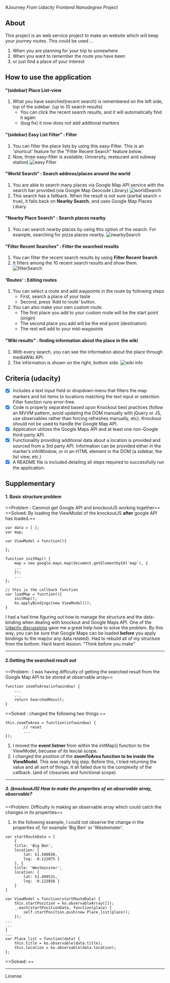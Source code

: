 #Journey
*From Udacity Frontend Nanodegree Project*

## About
This project is an web service project  to make an website which will keep your journey routes.
This could be used ...
1. When you are planning for your trip to somewhere
2. When you want to remember the route you have been
3. or just find a place of your interest

## How to use the application

#### "(sidebar) Place List-view
1. What you have searched(recent search) is remembered on the left side, top of the sidebar. (up to 10 search results)
	- You can click the recent search results, and it will automatically find it again
	- (bug fix) it now does not add additonal markers 

#### "(sidebar) Easy List Filter" : Filter
1. You can filter the place lists by using this easy-Filter. This is an 'shortcut' feature for the "Filter Recent Search" feature below.
2. Now, three easy-filter is available; University, restaurant and subway station)
![easy Filter](https://github.com/storymessinger/Journey/blob/master/README_img/EasyFilter_img_01.PNG)

#### "World Search" : Search address/places around the world
1. You are able to search many places via Google Map API service with the search bar provided.(via Google Map Geocode Library)
![worldSearch](https://github.com/storymessinger/Journey/blob/master/README_img/worldSearch_img_01.PNG)
2. This search has a fallback. When the result is not sure (partial search = true), it falls back on **Nearby Search**, and uses Google Map Places Libary.

#### "Nearby Place Search" : Search places nearby
1. You can search nearby places by using this option of the search. For example, searching for pizza places nearby.
![nearbySearch](https://github.com/storymessinger/Journey/blob/master/README_img/nearbySearch_img_01.PNG)

#### "Filter Recent Searches" : Filter the searched results 
1. You can filter the recent search results by using **Filter Recent Search**
2. It filters among the 10 recent search results and show them.
![filterSearch](https://github.com/storymessinger/Journey/blob/master/README_img/filterSearch_img_01.PNG)

#### 'Routes' : Editing routes
1. You can select a route and add waypoints in the route by following steps
	- First, search a place of your taste
	- Second, press 'Add to route' button.
2. You can also make your own custom route.
	- The first place you add to your custom route will be the start point (origin)
    - The second place you add will be the end point (destination)
    - The rest will add to your mid-waypoints

#### "Wiki results" : finding information about the place in the wiki
1. With every search, you can see the information about the place through mediaWiki API.
2. The information is shown on the right, bottom side.
![wiki info](https://github.com/storymessinger/Journey/blob/master/README_img/wikiInfo_img_01.PNG)


## Criteria (udacity)
- [x] Includes a text input field or dropdown menu that filters the map markers and list items to locations matching the text input or selection. Filter function runs error-free.
- [x] Code is properly separated based upon Knockout best practices (follow an MVVM pattern, avoid updating the DOM manually with jQuery or JS, use observables rather than forcing refreshes manually, etc). Knockout should not be used to handle the Google Map API.
- [x] Application utilizes the Google Maps API and at least one non-Google third-party API.
- [x] Functionality providing additional data about a location is provided and sourced from a 3rd party API. Information can be provided either in the marker’s infoWindow, or in an HTML element in the DOM (a sidebar, the list view, etc.)
- [x] A README file is included detailing all steps required to successfully run the application.

## Supplementary

#### 1. Basic structure problem
==Problem : Cannnot get Google API and knockoutJS working together==
==Solved: By loading the ViewModel of the knockoutJS **after** google API has loaded.==
```
var data = [ ];
var map;

var ViewModel = function(){

};

function initMap() {
	map = new google.maps.map(document.getElementbyId('map'), {
    ...
    });
    ...
};

// this is the callback function
var loadMap = function(){
	initMap();
    ko.applyBindings(new ViewModel());
}
```

I had a had time figuring out how to manage the structure and the data-binding when dealing with knockout and Google Maps API. One of the [Udacity discussions](https://discussions.udacity.com/t/fighting-a-knockout-vs-google-maps-brick-wall/164367/4) gave me a great help how to solve the problem.
By this way, you can be sure that Google Maps can be loaded **before** you apply bindings to the map(or any data related).
Had to rebuild all of my structure from the bottom. Hard learnt lession. "Think before you make"

___


#### 2.Getting the searched result out
==Problem : I was having difficulty of getting the searched result from the Google Map API to be stored at observable array== 
```
function zoomToArea(infowindow) {
	...
    ...
    return SearchedResult;
}
```
==Solved : changed the following two things == 
```
this.zoomToArea = function(infowindow) {
		// reset
        ...
});
```
1. I moved the **event listner** from within the initMap() function to the ViewModel, becuase of its lexcial scope.
2. I changed the position of the **zoomToArea function to be inside the ViewModel**. This was really big step. Before this, I tried returning the value and all sort of things. It all failed due to the complexity of the callback. (and of closurses and functional scope)

___


##### 3. (knockoutJS) How to make the properties of an observable array, observable?

==Problem: Difficulty in making an observable array which could catch the changes in its properties==

1. In the following example, I could not observe the change in the properties of, for example 'Big Ben' or 'Westminster'.

```
var startRouteData = [
	{
    title: 'Big Ben',
    location: {
        lat: 51.500650,
        lng: -0.122075 }
	}, {
    title: 'Westminster',
    location: {
        lat: 51.499531,
        lng: -0.123856 }
	}
]
```
```
var ViewModel = function(startRouteData) {
	this.startPosition = ko.observableArray([]);
    _.each(startPositionData, function(place) {
        self.startPosition.push(new Place_list(place));
    });
...
...
}
...
var Place_list = function(data) {
    this.title = ko.observable(data.title);
    this.location = ko.observable(data.location);
};
```
==Solved: ==


___
 License
